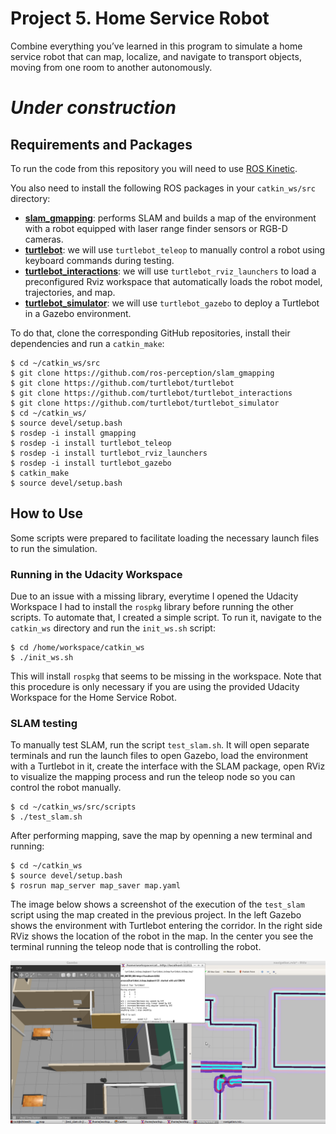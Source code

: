 # Project 5. Home Service Robot
Combine everything you’ve learned in this program to simulate a home service robot that can map, localize, and navigate to transport objects, moving from one room to another autonomously. 


# *Under construction*


## Requirements and Packages
To run the code from this repository you will need to use [ROS Kinetic](http://wiki.ros.org/kinetic).

You also need to install the following ROS packages in your `catkin_ws/src` directory:

- [**slam_gmapping**](https://github.com/ros-perception/slam_gmapping): performs SLAM and builds a map of the environment with a robot equipped with laser range finder sensors or RGB-D cameras.
- [**turtlebot**](https://github.com/turtlebot/turtlebot): we will use `turtlebot_teleop` to manually control a robot using keyboard commands during testing.
- [**turtlebot_interactions**](https://github.com/turtlebot/turtlebot_interactions): we will use `turtlebot_rviz_launchers` to load a preconfigured Rviz workspace that automatically loads the robot model, trajectories, and map.
- [**turtlebot_simulator**](https://github.com/turtlebot/turtlebot_simulator): we will use `turtlebot_gazebo` to deploy a Turtlebot in a Gazebo environment.

To do that, clone the corresponding GitHub repositories, install their dependencies and run a `catkin_make`:
```
$ cd ~/catkin_ws/src
$ git clone https://github.com/ros-perception/slam_gmapping
$ git clone https://github.com/turtlebot/turtlebot
$ git clone https://github.com/turtlebot/turtlebot_interactions
$ git clone https://github.com/turtlebot/turtlebot_simulator
$ cd ~/catkin_ws/
$ source devel/setup.bash
$ rosdep -i install gmapping
$ rosdep -i install turtlebot_teleop
$ rosdep -i install turtlebot_rviz_launchers
$ rosdep -i install turtlebot_gazebo
$ catkin_make
$ source devel/setup.bash
```

## How to Use
Some scripts were prepared to facilitate loading the necessary launch files to run the simulation. 

### Running in the Udacity Workspace
Due to an issue with a missing library, everytime I opened the Udacity Workspace I had to install the `rospkg` library before running the other scripts. To automate that, I created a simple script. To run it, navigate to the `catkin_ws` directory and run the `init_ws.sh` script:
```
$ cd /home/workspace/catkin_ws
$ ./init_ws.sh
```
This will install `rospkg` that seems to be missing in the workspace. Note that this procedure is only necessary if you are using the provided Udacity Workspace for the Home Service Robot. 

### SLAM testing
To manually test SLAM, run the script `test_slam.sh`. It will open separate terminals and run the launch files to open Gazebo, load the environment with a Turtlebot in it, create the interface with the SLAM package, open RViz to visualize the mapping process and run the teleop node so you can control the robot manually.
```
$ cd ~/catkin_ws/src/scripts
$ ./test_slam.sh
```
After performing mapping, save the map by openning a new terminal and running:
```
$ cd ~/catkin_ws
$ source devel/setup.bash
$ rosrun map_server map_saver map.yaml
```
The image below shows a screenshot of the execution of the `test_slam` script using the map created in the previous project. In the left Gazebo shows the environment with Turtlebot entering the corridor. In the right side RViz shows the location of the robot in the map. In the center you see the terminal running the teleop node that is controlling the robot. 

![screenshot_test_slam.png](screenshots/screenshot_test_slam.png)

